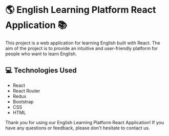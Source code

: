  <h1>🌎 English Learning Platform React Application 📚</h1>
<p>This project is a web application for learning English built with React. The aim of the project is to provide an intuitive and user-friendly platform for people who want to learn English.</p>

<h2>💻 Technologies Used</h2>
<ul>
    <li>React</li>
    <li>React Router</li>
    <li>Redux</li>
    <li>Bootstrap</li>
    <li>CSS</li>
    <li>HTML</li>
</ul>
<p>Thank you for using our English Learning Platform React Application! If you have any questions or feedback, please don't hesitate to contact us.</p>
